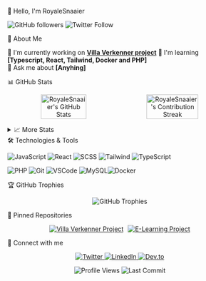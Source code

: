 👋 Hello, I'm RoyaleSnaaier
<p>
  <img src="https://img.shields.io/github/followers/RoyaleSnaaier?style=social" alt="GitHub followers"/>
  <img src="https://img.shields.io/twitter/follow/RoyaleSnaaier?style=social" alt="Twitter Follow"/>
</p>
💫 About Me
<div align="left">

🔭 I'm currently working on **[Villa Verkenner project](https://github.com/roc-ica/l7-pro-3-vakantie-villa-verkenner-2023-cannibal-coders)**
🌱 I'm learning **[Typescript, React, Tailwind, Docker and PHP]**  
💬 Ask me about **[Anyhing]**  

</div>

📊 GitHub Stats
<p align="center" style="display: flex; justify-content: center; gap: 10px;">
  <img src="https://github-readme-stats-git-masterrstaa-rickstaa.vercel.app/api?username=RoyaleSnaaier&show_icons=true&theme=radical" alt="RoyaleSnaaier's GitHub Stats" width="45%" />
  <img src="https://github-readme-streak-stats.herokuapp.com/?user=RoyaleSnaaier&theme=radical" alt="RoyaleSnaaier's Contribution Streak" width="48%" />
</p>
<details>
  <summary>📈 More Stats</summary>
    <p align="center" style="display: flex; justify-content: center; gap: 10px;">
      <img src="https://github-readme-stats-git-masterrstaa-rickstaa.vercel.app/api/top-langs/?username=RoyaleSnaaier&layout=compact&theme=radical" alt="Top Languages" width="25%" />
      <img src="https://github-profile-summary-cards.vercel.app/api/cards/profile-details?username=RoyaleSnaaier&theme=radical" alt="Profile Details" width="48%" />
    </p>
</details>
🛠️ Technologies & Tools
<p>
  <img src="https://img.shields.io/badge/Code-JavaScript-informational?style=flat&logo=javascript&logoColor=white&color=2bbc8a" alt="JavaScript"/>
  <img src="https://img.shields.io/badge/Code-React-informational?style=flat&logo=react&logoColor=white&color=2bbc8a" alt="React"/>
  <img src="https://img.shields.io/badge/Code-SCSS-informational?style=flat&logo=sass&logoColor=white&color=2bbc8a" alt="SCSS"/>
  <img src="https://img.shields.io/badge/Code-Tailwind-informational?style=flat&logo=tailwindcss&logoColor=white&color=2bbc8a" alt="Tailwind"/>
  <img src="https://img.shields.io/badge/Code-TypeScript-informational?style=flat&logo=typescript&logoColor=white&color=2bbc8a" alt="TypeScript"/>
</p>
<p>
  <img src="https://img.shields.io/badge/Code-PHP-informational?style=flat&logo=php&logoColor=white&color=2bbc8a" alt="PHP"/>
  <img src="https://img.shields.io/badge/Tools-Git-informational?style=flat&logo=git&logoColor=white&color=2bbc8a" alt="Git"/>
  <img src="https://img.shields.io/badge/Tools-VSCode-informational?style=flat&logo=visual-studio-code&logoColor=white&color=2bbc8a" alt="VSCode"/>
  <img src="https://img.shields.io/badge/Tools-MySQL-informational?style=flat&logo=mysql&logoColor=white&color=2bbc8a" alt="MySQL"/><img src="https://img.shields.io/badge/Tools-Docker-informational?style=flat&logo=docker&logoColor=white&color=2bbc8a" alt="Docker"/>



</p>
🏆 GitHub Trophies
<p align="center">
  <img src="https://github-profile-trophy.vercel.app/?username=RoyaleSnaaier&theme=onedark&row=1&column=6" alt="GitHub Trophies"/>
</p>
<!--START_SECTION:activity-->
<!-- This section will be automatically populated with your recent GitHub activities using a GitHub Action -->
<!--END_SECTION:activity-->

📌 Pinned Repositories
<p align="center" style="display: flex; justify-content: center; gap: 10px;">
    <a href="https://github.com/roc-ica/l7-pro-3-vakantie-villa-verkenner-2023-cannibal-coders">
        <img src="https://github-readme-stats-git-masterrstaa-rickstaa.vercel.app/api/pin/?username=roc-ica&repo=l7-pro-3-vakantie-villa-verkenner-2023-cannibal-coders&theme=radical" alt="Villa Verkenner Project"/>
    </a>
    <a href="https://github.com/roc-ica/l7-pro-2-e-learning-2023-RoyaleSnaaier">
        <img src="https://github-readme-stats.vercel.app/api/pin/?username=roc-ica&repo=l7-pro-2-e-learning-2023-RoyaleSnaaier&theme=radical" alt="E-Learning Project"/>
    </a>
</p>

📱 Connect with me
<p align="center">
  <a href="https://twitter.com/RoyaleSnaaier">
    <img src="https://img.shields.io/badge/-Twitter-1DA1F2?style=for-the-badge&logo=twitter&logoColor=white" alt="Twitter"/>
  </a>
  <a href="https://www.linkedin.com/in/ingmar-van-rheenen-0a9392290/">
    <img src="https://img.shields.io/badge/-LinkedIn-0077B5?style=for-the-badge&logo=linkedin&logoColor=white" alt="LinkedIn"/>
  </a>
  <a href="https://dev.to/royalesnaaier">
    <img src="https://img.shields.io/badge/-Dev.to-0A0A0A?style=for-the-badge&logo=dev.to&logoColor=white" alt="Dev.to"/>
  </a>
</p>

<div align="center">
  <img src="https://komarev.com/ghpvc/?username=RoyaleSnaaier&color=green" alt="Profile Views"/>
  <img src="https://img.shields.io/github/last-commit/RoyaleSnaaier/RoyaleSnaaier" alt="Last Commit"/>
</div>
